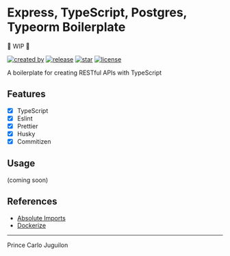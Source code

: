 # Express, TypeScript, Postgres, Typeorm Boilerplate

🚧 WIP 🚧

[![created by](https://img.shields.io/badge/created%20by-Prince%20Carlo%20Juguilon-blue.svg?longCache=true&style=flat-square)](https://github.com/princejoogie)
[![release](https://img.shields.io/github/release/princejoogie/expressts-typeorm-bp.svg?style=flat-square)](https://github.com/princejoogie/expressts-typeorm-bp/releases)
[![star](https://img.shields.io/github/stars/princejoogie/expressts-typeorm-bp.svg?style=flat-square)](https://github.com/princejoogie/expressts-typeorm-bp/stargazers)
[![license](https://img.shields.io/github/license/princejoogie/expressts-typeorm-bp.svg?style=flat-square)](https://github.com/princejoogie/expressts-typeorm-bp/blob/main/LICENSE)

A boilerplate for creating RESTful APIs with TypeScript

## Features

- [x] TypeScript
- [x] Eslint
- [x] Prettier
- [x] Husky
- [x] Commitizen

## Usage

(coming soon)

## References

- [Absolute Imports](https://stackoverflow.com/questions/63744943/absolute-path-in-the-tsconfig-dose-not-work)
- [Dockerize](https://medium.com/@rcuni8/create-expressjs-server-with-typeorm-and-postgres-using-docker-and-docker-compose-66f1ebc9d94b)

---


Prince Carlo Juguilon

[portfolio]: https://princecaarlo.tech/
[twitter]: https://twitter.com/princecaarlo/
[instagram]: https://www.instagram.com/princecaarlo/
[linkedin]: https://www.linkedin.com/in/princejoogie/
